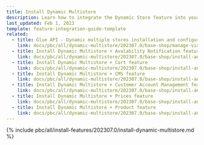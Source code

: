 ```yaml
---
title: Install Dynamic Multistore
description: Learn how to integrate the Dynamic Store feature into your project
last_updated: Feb 1, 2023
template: feature-integration-guide-template
related:
  - title: Glue API - Dynamic multiple stores installation and configuration
    link: docs/pbc/all/dynamic-multistore/202307.0/base-shop/manage-via-glue-api/dynamic-stores-feature-integration.html
  - title: Install Dynamic Multistore + Avalability Notification feature
    link: docs/pbc/all/dynamic-multistore/202307.0/base-shop/install-and-upgrade/install-features/install-dynamic-multistore-availability-notification-feature.html
  - title: Install Dynamic Multistore + Cart feature
    link: docs/pbc/all/dynamic-multistore/202307.0/base-shop/install-and-upgrade/install-features/install-dynamic-multistore-cart-feature.html
  - title: Install Dynamic Multistore + CMS feature
    link: docs/pbc/all/dynamic-multistore/202307.0/base-shop/install-and-upgrade/install-features/install-dynamic-multistore-cms-feature.html
  - title: Install Dynamic Multistore + Customer Account Management feature
    link: docs/pbc/all/dynamic-multistore/202307.0/base-shop/install-and-upgrade/install-features/install-dynamic-multistore-customer-account-management-feature.html
  - title: Install Dynamic Multistore + Prices feature
    link: docs/pbc/all/dynamic-multistore/202307.0/base-shop/install-and-upgrade/install-features/install-dynamic-multistore-prices-feature.html
  - title: Install Dynamic Multistore + Product feature
    link: docs/pbc/all/dynamic-multistore/202307.0/base-shop/install-and-upgrade/install-features/install-dynamic-multistore-product-feature.html
---
```


{% include pbc/all/install-features/202307.0/install-dynamic-multistore.md %} <!-- To edit, see /_includes/pbc/all/install-features/202307.0/install-dynamic-multistore.md -->
